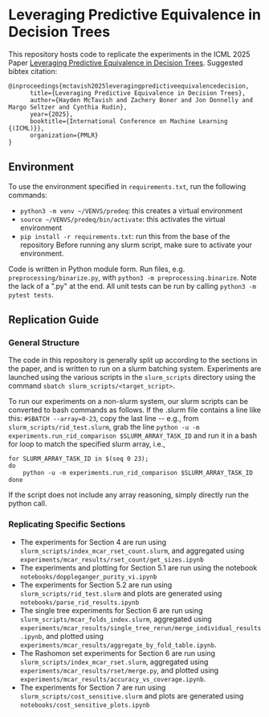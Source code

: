 # Leveraging Predictive Equivalence in Decision Trees

This repository hosts code to replicate the experiments in the ICML 2025 Paper [Leveraging Predictive Equivalence in Decision Trees](https://arxiv.org/abs/2506.14143). Suggested bibtex citation: 
```
@inproceedings{mctavish2025leveragingpredictiveequivalencedecision,
      title={Leveraging Predictive Equivalence in Decision Trees}, 
      author={Hayden McTavish and Zachery Boner and Jon Donnelly and Margo Seltzer and Cynthia Rudin},
      year={2025},
      booktitle={International Conference on Machine Learning {(ICML)}},
      organization={PMLR}
}
```

## Environment
To use the environment specified in `requirements.txt`, run the following commands:
- `python3 -m venv ~/VENVS/predeq`: this creates a virtual environment
- `source ~/VENVS/predeq/bin/activate`: this activates the virtual environment
- `pip install -r requirements.txt`: run this from the base of the repository
Before running any slurm script, make sure to activate your environment.

Code is written in Python module form.
Run files, e.g. `preprocessing/binarize.py`, with
`python3 -m preprocessing.binarize`.
Note the lack of a ".py" at the end.
All unit tests can be run by calling
`python3 -m pytest tests`.

## Replication Guide
### General Structure
The code in this repository is generally split up
according to the sections in the paper, and is written
to run on a slurm batching system. Experiments are launched
using the various scripts in the `slurm_scripts` directory
using the command `sbatch slurm_scripts/<target_script>`.

To run our experiments on a non-slurm system, our slurm scripts
can be converted to bash commands as follows. If the .slurm file
contains a line like this: `#SBATCH --array=0-23`,
copy the last line -- e.g., from `slurm_scripts/rid_test.slurm`,
grab the line `python -u -m experiments.run_rid_comparison $SLURM_ARRAY_TASK_ID`
and run it in a bash for loop to match the specified slurm array,
i.e.,
```
for SLURM_ARRAY_TASK_ID in $(seq 0 23);
do
    python -u -m experiments.run_rid_comparison $SLURM_ARRAY_TASK_ID
done
```

If the script does not include any array reasoning, simply directly
run the python call.

### Replicating Specific Sections
- The experiments for Section 4 are run using `slurm_scripts/index_mcar_rset_count.slurm`,
and aggregated using `experiments/mcar_results/rset_count/get_sizes.ipynb`
- The experiments and plotting for Section 5.1 are
run using the notebook `notebooks/doppleganger_purity_vi.ipynb`
- The experiments for Section 5.2 are run using `slurm_scripts/rid_test.slurm`
and plots are generated using `notebooks/parse_rid_results.ipynb`
- The single tree experiments for Section 6 are run using `slurm_scripts/mcar_folds_index.slurm`,
aggregated using `experiments/mcar_results/single_tree_rerun/merge_individual_results.ipynb`,
and plotted using `experiments/mcar_results/aggregate_by_fold_table.ipynb`.
- The Rashomon set experiments for Section 6 are run using `slurm_scripts/index_mcar_rset.slurm`,
aggregated using `experiments/mcar_results/rset/merge.py`,
and plotted using `experiments/mcar_results/accuracy_vs_coverage.ipynb`.
- The experiments for Section 7 are run using `slurm_scripts/cost_sensitive.slurm`
and plots are generated using `notebooks/cost_sensitive_plots.ipynb`
